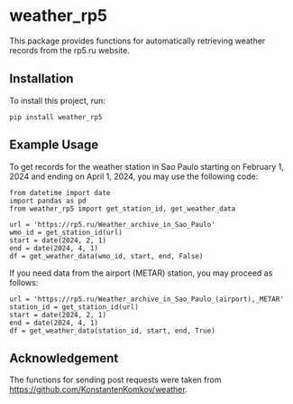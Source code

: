 # weather_rp5

This package provides functions for automatically retrieving weather records from the rp5.ru website.

## Installation

To install this project, run:
```
pip install weather_rp5
```

## Example Usage

To get records for the weather station in Sao Paulo starting on February 1, 2024
and ending on April 1, 2024, you may use the following code:
```
from datetime import date
import pandas as pd
from weather_rp5 import get_station_id, get_weather_data

url = 'https://rp5.ru/Weather_archive_in_Sao_Paulo'
wmo_id = get_station_id(url)
start = date(2024, 2, 1)
end = date(2024, 4, 1)
df = get_weather_data(wmo_id, start, end, False)
```
If you need data from the airport (METAR) station, you may proceed as follows:
```
url = 'https://rp5.ru/Weather_archive_in_Sao_Paulo_(airport),_METAR'
station_id = get_station_id(url)
start = date(2024, 2, 1)
end = date(2024, 4, 1)
df = get_weather_data(station_id, start, end, True)
```

## Acknowledgement

The functions for sending post requests were taken from https://github.com/KonstantenKomkov/weather.
